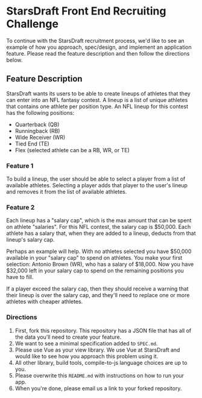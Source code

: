 # StarsDraft Front End Recruiting Challenge

To continue with the StarsDraft recruitment process, we'd like to see an example
of how you approach, spec/design, and implement an application feature. Please read
the feature description and then follow the directions below.

## Feature Description
StarsDraft wants its users to be able to create lineups of athletes that they can enter
into an NFL fantasy contest. A lineup is a list of unique athletes that contains one athlete per position
type. An NFL lineup for this contest has the following positions: 
- Quarterback (QB)
- Runningback (RB)
- Wide Receiver (WR)
- Tied End (TE)
- Flex (selected athlete can be a RB, WR, or TE)

### Feature 1

To build a lineup, the user should be able to select a player from a list of available athletes. Selecting
a player adds that player to the user's lineup and removes it from the list of available athletes.

### Feature 2

Each lineup has a "salary cap", which is the max amount that can be spent on athlete "salaries". For this
NFL contest, the salary cap is $50,000. Each athlete has a salary that, when they are added to a lineup,
deducts from that lineup's salary cap.

Perhaps an example will help. With no athletes selected you have $50,000 available in your
"salary cap" to spend on athletes. You make your first selection: Antonio Brown (WR), who has a salary of $18,000. Now you
have $32,000 left in your salary cap to spend on the remaining positions you have to fill.

If a player exceed the salary cap, then they should receive a warning that their lineup is
over the salary cap, and they'll need to replace one or more athletes with cheaper athletes.

### Directions

1. First, fork this repository. This repository has a JSON file that has all of the data you'll need to create
your feature.
2. We want to see a minimal specification added to `SPEC.md`. 
3. Please use Vue as your view library. We use Vue at StarsDraft and would like
to see how you approach this problem using it.
4. All other library, build tools, compile-to-js language choices are up to you.
5. Please overwrite this `README.md` with instructions on how to run your app.
6. When you're done, please email us a link to your forked repository.